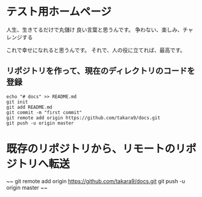 # テスト用ホームページ

人生、生きてるだけで丸儲け
良い言葉と思うんです。
争わない、楽しみ、チャレンジする

これで幸せになれると思うんです。
それで、人の役に立てれば、最高です。


## リポジトリを作って、現在のディレクトリのコードを登録

~~~
echo "# docs" >> README.md
git init
git add README.md
git commit -m "first commit"
git remote add origin https://github.com/takara9/docs.git
git push -u origin master
~~~

# 既存のリポジトリから、リモートのリポジトリへ転送

~~
git remote add origin https://github.com/takara9/docs.git
git push -u origin master
~~

